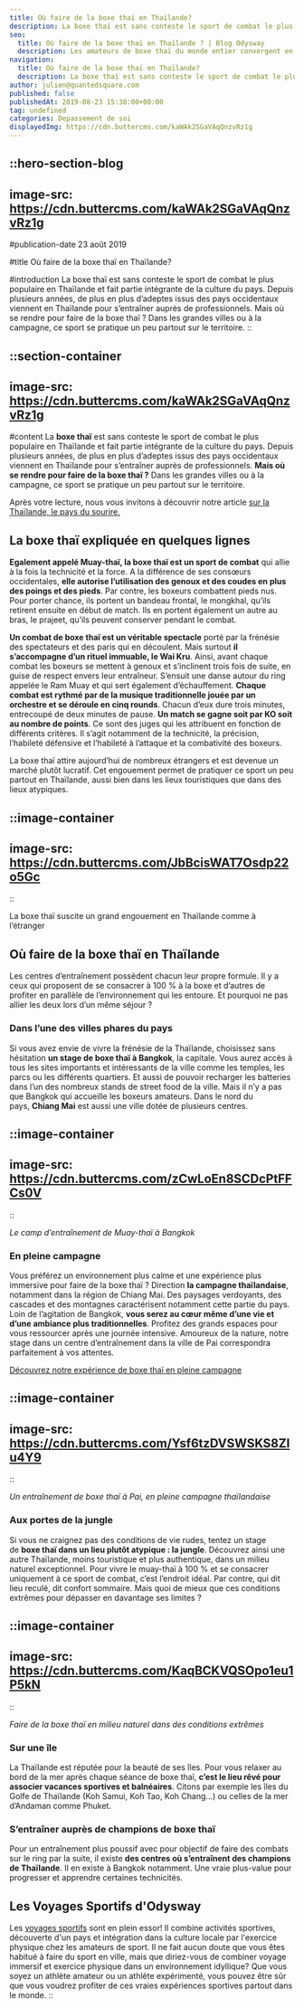 ```yaml
---
title: Où faire de la boxe thaï en Thaïlande?
description: La boxe thaï est sans conteste le sport de combat le plus populaire en Thaïlande et fait partie intégrante de la culture du pays. Depuis plusieurs années, de plus en plus d'adeptes issus des pays occidentaux viennent en Thaïlande pour s’entraîner auprès de professionnels. Mais où se rendre pour ...
seo:
  title: Où faire de la boxe thaï en Thaïlande ? | Blog Odysway
  description: Les amateurs de boxe thaï du monde entier convergent en Thaïlande pour en faire. Mais où faire de la boxe thaï en Thaïlande ?
navigation:
  title: Où faire de la boxe thaï en Thaïlande?
  description: La boxe thaï est sans conteste le sport de combat le plus populaire en Thaïlande et fait partie intégrante de la culture du pays. Depuis plusieurs années, de plus en plus d'adeptes issus des pays occidentaux viennent en Thaïlande pour s’entraîner auprès de professionnels. Mais où se rendre pour ...
author: julien@quantedsquare.com
published: false
publishedAt: 2019-08-23 15:38:00+00:00
tag: undefined
categories: Depassement de soi
displayedImg: https://cdn.buttercms.com/kaWAk2SGaVAqQnzvRz1g
---
```


::hero-section-blog
---
image-src: https://cdn.buttercms.com/kaWAk2SGaVAqQnzvRz1g
---
#publication-date
23 août 2019

#title
Où faire de la boxe thaï en Thaïlande?

#introduction
La boxe thaï est sans conteste le sport de combat le plus populaire en Thaïlande et fait partie intégrante de la culture du pays. Depuis plusieurs années, de plus en plus d’adeptes issus des pays occidentaux viennent en Thaïlande pour s’entraîner auprès de professionnels. Mais où se rendre pour faire de la boxe thaï ? Dans les grandes villes ou à la campagne, ce sport se pratique un peu partout sur le territoire.
::

::section-container
---
image-src: https://cdn.buttercms.com/kaWAk2SGaVAqQnzvRz1g
---
#content
La **boxe thaï** est sans conteste le sport de combat le plus populaire en Thaïlande et fait partie intégrante de la culture du pays. Depuis plusieurs années, de plus en plus d’adeptes issus des pays occidentaux viennent en Thaïlande pour s’entraîner auprès de professionnels. **Mais où se rendre pour faire de la boxe thaï ?** Dans les grandes villes ou à la campagne, ce sport se pratique un peu partout sur le territoire.

Après votre lecture, nous vous invitons à découvrir notre article [sur la Thaïlande, le pays du sourire.](https://odysway.com/la-thailande-le-pays-du-sourire)

## La boxe thaï expliquée en quelques lignes

**Egalement appelé Muay-thaï, la boxe thaï est un sport de combat** qui allie à la fois la technicité et la force. A la différence de ses consœurs occidentales, **elle autorise l’utilisation des genoux et des coudes en plus des poings et des pieds**. Par contre, les boxeurs combattent pieds nus. Pour porter chance, ils portent un bandeau frontal, le mongkhal, qu’ils retirent ensuite en début de match. Ils en portent également un autre au bras, le prajeet, qu’ils peuvent conserver pendant le combat.

**Un combat de boxe thaï est un véritable spectacle** porté par la frénésie des spectateurs et des paris qui en découlent. Mais surtout **il s’accompagne d’un rituel immuable, le Wai Kru**. Ainsi, avant chaque combat les boxeurs se mettent à genoux et s’inclinent trois fois de suite, en guise de respect envers leur entraîneur. S’ensuit une danse autour du ring appelée le Ram Muay et qui sert également d’échauffement. **Chaque combat est rythmé par de la musique traditionnelle jouée par un orchestre et se déroule en cinq rounds**. Chacun d’eux dure trois minutes, entrecoupé de deux minutes de pause. **Un match se gagne soit par KO soit au nombre de points**. Ce sont des juges qui les attribuent en fonction de différents critères. Il s’agit notamment de la technicité, la précision, l’habileté défensive et l’habileté à l’attaque et la combativité des boxeurs.

La boxe thaï attire aujourd’hui de nombreux étrangers et est devenue un marché plutôt lucratif. Cet engouement permet de pratiquer ce sport un peu partout en Thaïlande, aussi bien dans les lieux touristiques que dans des lieux atypiques.

::image-container
---
image-src: https://cdn.buttercms.com/JbBcisWAT7Osdp22o5Gc
---
::

La boxe thaï suscite un grand engouement en Thaïlande comme à l’étranger     

## Où faire de la boxe thaï en Thaïlande

Les centres d’entraînement possèdent chacun leur propre formule. Il y a ceux qui proposent de se consacrer à 100 % à la boxe et d’autres de profiter en parallèle de l’environnement qui les entoure. Et pourquoi ne pas allier les deux lors d’un même séjour ?

### Dans l’une des villes phares du pays

Si vous avez envie de vivre la frénésie de la Thaïlande, choisissez sans hésitation **un stage de boxe thaï à Bangkok**, la capitale. Vous aurez accès à tous les sites importants et intéressants de la ville comme les temples, les parcs ou les différents quartiers. Et aussi de pouvoir recharger les batteries dans l’un des nombreux stands de street food de la ville. Mais il n’y a pas que Bangkok qui accueille les boxeurs amateurs. Dans le nord du pays, **Chiang Mai** est aussi une ville dotée de plusieurs centres.

::image-container
---
image-src: https://cdn.buttercms.com/zCwLoEn8SCDcPtFFCs0V
---
::

_Le camp d’entraînement de Muay-thaï à Bangkok_

### En pleine campagne

Vous préférez un environnement plus calme et une expérience plus immersive pour faire de la boxe thaï ? Direction **la campagne thaïlandaise**, notamment dans la région de Chiang Mai. Des paysages verdoyants, des cascades et des montagnes caractérisent notamment cette partie du pays. Loin de l’agitation de Bangkok, **vous serez au cœur même d’une vie et d’une ambiance plus traditionnelles**. Profitez des grands espaces pour vous ressourcer après une journée intensive. Amoureux de la nature, notre stage dans un centre d’entraînement dans la ville de Pai correspondra parfaitement à vos attentes.

[Découvrez notre expérience de boxe thaï en pleine campagne](https://odysway.com/voyages/boxez-dans-les-rizieres-en-thailande?utm_source=Blog&utm_medium=SEO&utm_campaign=Ou_Faire_Boxe_Tahi)

::image-container
---
image-src: https://cdn.buttercms.com/Ysf6tzDVSWSKS8ZIu4Y9
---
::

_Un entraînement de boxe thaï à Pai, en pleine campagne thaïlandaise_

### Aux portes de la jungle

Si vous ne craignez pas des conditions de vie rudes, tentez un stage de **boxe thaï dans un lieu plutôt atypique : la jungle**. Découvrez ainsi une autre Thaïlande, moins touristique et plus authentique, dans un milieu naturel exceptionnel. Pour vivre le muay-thaï à 100 % et se consacrer uniquement à ce sport de combat, c’est l’endroit idéal. Par contre, qui dit lieu reculé, dit confort sommaire. Mais quoi de mieux que ces conditions extrêmes pour dépasser en davantage ses limites ?

::image-container
---
image-src: https://cdn.buttercms.com/KaqBCKVQSOpo1eu1P5kN
---
::

_Faire de la boxe thaï en milieu naturel dans des conditions extrêmes_    

### Sur une île

La Thaïlande est réputée pour la beauté de ses îles. Pour vous relaxer au bord de la mer après chaque séance de boxe thaï, **c’est le lieu rêvé pour associer vacances sportives et balnéaires**. Citons par exemple les îles du Golfe de Thaïlande (Koh Samui, Koh Tao, Koh Chang…) ou celles de la mer d’Andaman comme Phuket.

### S’entraîner auprès de champions de boxe thaï

Pour un entraînement plus poussif avec pour objectif de faire des combats sur le ring par la suite, il existe **des centres où s’entraînent des champions de Thaïlande**. Il en existe à Bangkok notamment. Une vraie plus-value pour progresser et apprendre certaines technicités.

## Les Voyages Sportifs d'Odysway

Les [voyages sportifs](https://odysway.com/thematiques/voyage-sportif) sont en plein essor! Il combine activités sportives, découverte d'un pays et intégration dans la culture locale par l'exercice physique chez les amateurs de sport. Il ne fait aucun doute que vous êtes habitué à faire du sport en ville, mais que diriez-vous de combiner voyage immersif et exercice physique dans un environnement idyllique? Que vous soyez un athlète amateur ou un athlète expérimenté, vous pouvez être sûr que vous voudrez profiter de ces vraies expériences sportives partout dans le monde.
::
